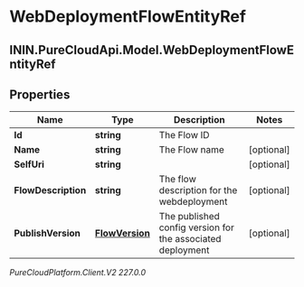 # WebDeploymentFlowEntityRef

## ININ.PureCloudApi.Model.WebDeploymentFlowEntityRef

## Properties

|Name | Type | Description | Notes|
|------------ | ------------- | ------------- | -------------|
| **Id** | **string** | The Flow ID | |
| **Name** | **string** | The Flow name | [optional] |
| **SelfUri** | **string** |  | [optional] |
| **FlowDescription** | **string** | The flow description for the webdeployment | [optional] |
| **PublishVersion** | [**FlowVersion**](FlowVersion) | The published config version for the associated deployment | [optional] |



_PureCloudPlatform.Client.V2 227.0.0_
